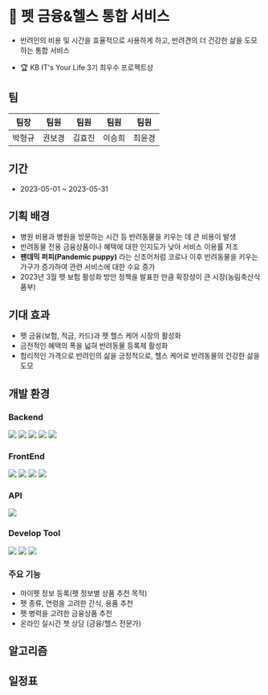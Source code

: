 # 🐶 펫 금융&헬스 통합 서비스
- 반려인의 비용 및 시간을 효율적으로 사용하게 하고, 반려견의 더 건강한 삶을 도모하는 통합 서비스

- 🏆 KB IT's Your Life 3기 최우수 프로젝트상

## 팀
|팀장|팀원|팀원|팀원|팀원|
|-|-|-|-|-|
|박형규|권보경|김효진|이승희|최윤경|

## 기간
- 2023-05-01 ~ 2023-05-31

## 기획 배경
- 병원 비용과 병원을 방문하는 시간 등 반려동물을 키우는 데 큰 비용이 발생
- 반려동물 전용 금융상품이나 혜택에 대한 인지도가 낮아 서비스 이용률 저조
- **팬데믹 퍼피(Pandemic puppy)** 라는 신조어처럼 코로나 이후 반려동물을 키우는 가구가 증가하여 관련 서비스에 대한 수요 증가
- 2023년 3월 펫 보험 활성화 방안 정책을 발표한 만큼 확장성이 큰 시장(농림축산식품부)

## 기대 효과
- 펫 금융(보험, 적금, 카드)과 펫 헬스 케어 시장의 활성화
- 금전적인 혜택의 폭을 넓혀 반려동물 등록제 활성화
- 합리적인 가격으로 반려인의 삶을 긍정적으로, 헬스 케어로 반려동물의 건강한 삶을 도모

## 개발 환경
### Backend
<img src="https://img.shields.io/badge/Java-007396?style=flat&logo=Java&logoColor=white"> <img src="https://img.shields.io/badge/springboot-6DB33F?style=flat&logo=springboot&logoColor=white"> 
<img src="https://img.shields.io/badge/mysql-4479A1?style=flat&logo=mysql&logoColor=white"> <img src="https://img.shields.io/badge/mybatis-8A8A8A?style=flat&logo=mybatis&logoColor=white"> 
<img src="https://img.shields.io/badge/intellij-000000?style=flat&logo=intellij idea&logoColor=white"> 

### FrontEnd
<img src="https://img.shields.io/badge/jquery-0769AD?style=flat&logo=jquery&logoColor=white"> <img src="https://img.shields.io/badge/html-e34f26?style=flat&logo=html5&logoColor=white">
<img src="https://img.shields.io/badge/css-1572b6?style=flat&logo=css3&logoColor=white"> <img src="https://img.shields.io/badge/jquery-0769AD?style=flat&logo=jquery&logoColor=white">

### API
<img src="https://img.shields.io/badge/Clova-51BB7B?style=flat&logo=Clova&logoColor=white">

### Develop Tool
<img src="https://img.shields.io/badge/github-181717?style=flat&logo=github&logoColor=white"> <img src="https://img.shields.io/badge/git-F05032?style=flat&logo=git&logoColor=white">
<img src="https://img.shields.io/badge/notion-181717?style=flat&logo=notion&logoColor=white">



### 주요 기능
- 마이펫 정보 등록(펫 정보별 상품 추천 목적)
- 펫 종류, 연령을 고려한 간식, 용품 추천
- 펫 병력을 고려한 금융상품 추천
- 온라인 실시간 챗 상담 (금융/헬스 전문가)

## 알고리즘

## 일정표

## 
